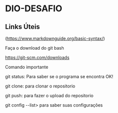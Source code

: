 # DIO-DESAFIO

## Links Úteis

(https://www.markdownguide.org/basic-syntax/)

Faça o download do git bash

https://git-scm.com/downloads

Comando importante

git status: Para saber se o programa se encontra OK!

git clone: para clonar o repositorio

git push: para fazer o upload do repositorio

git config --list> para saber suas configurações
